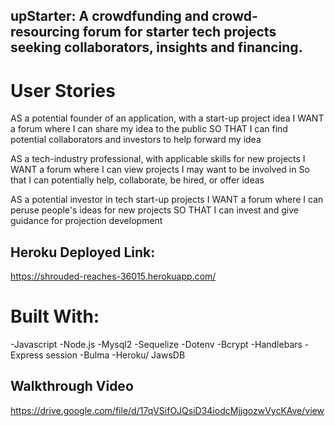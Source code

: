 ## upStarter: A crowdfunding and crowd-resourcing forum for starter tech projects seeking collaborators, insights and financing.

# User Stories

AS a potential founder of an application, with a start-up project idea
I WANT a forum where I can share my idea to the public
SO THAT I can find potential collaborators and investors to help forward my idea

AS a tech-industry professional, with applicable skills for new projects
I WANT a forum where I can view projects I may want to be involved in
So that I can potentially help, collaborate, be hired, or offer ideas

AS a potential investor in tech start-up projects
I WANT a forum where I can peruse people's ideas for new projects
SO THAT I can invest and give guidance for projection development

## Heroku Deployed Link:

https://shrouded-reaches-36015.herokuapp.com/


# Built With:
-Javascript
-Node.js
-Mysql2
-Sequelize
-Dotenv
-Bcrypt
-Handlebars
-Express session
-Bulma
-Heroku/ JawsDB

## Walkthrough Video

https://drive.google.com/file/d/17qVSifOJQsiD34iodcMjjgozwVycKAve/view